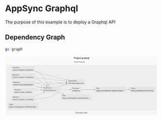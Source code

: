 # AppSync Graphql

The purpose of this example is to deploy a Graphql API

## Dependency Graph

```sh
gc graph
```

![GraphTarget](artifacts/diagram-target.svg)
